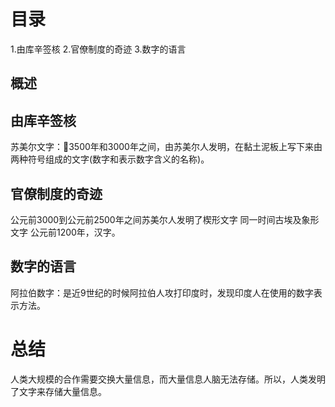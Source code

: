 # 目录
1.由库辛签核
2.官僚制度的奇迹
3.数字的语言

## 概述

## 由库辛签核
苏美尔文字：3500年和3000年之间，由苏美尔人发明，在黏土泥板上写下来由两种符号组成的文字(数字和表示数字含义的名称)。

## 官僚制度的奇迹
公元前3000到公元前2500年之间苏美尔人发明了楔形文字
同一时间古埃及象形文字
公元前1200年，汉字。

## 数字的语言
阿拉伯数字：是近9世纪的时候阿拉伯人攻打印度时，发现印度人在使用的数字表示方法。

# 总结
人类大规模的合作需要交换大量信息，而大量信息人脑无法存储。所以，人类发明了文字来存储大量信息。
